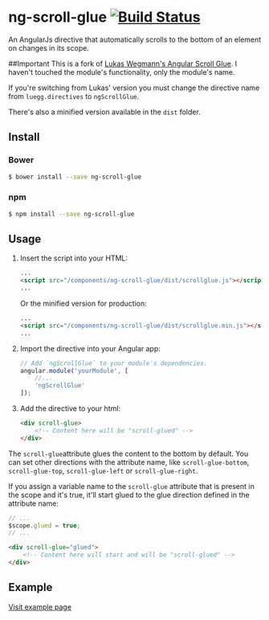 # ng-scroll-glue [![Build Status](https://travis-ci.org/stgogm/ng-scroll-gluer.svg?branch=master)](https://travis-ci.org/stgogm/ng-scroll-glue)

An AngularJs directive that automatically scrolls to the bottom of an element on changes in its scope.

##Important
This is a fork of [Lukas Wegmann's Angular Scroll Glue](https://github.com/Luegg/angularjs-scroll-glue). I haven't touched the module's functionality, only the module's name.

If you're switching from Lukas' version you must change the directive name from `luegg.directives` to `ngScrollGlue`.

There's also a minified version available in the `dist` folder.

## Install
### Bower
```bash
$ bower install --save ng-scroll-glue
```

### npm
```bash
$ npm install --save ng-scroll-glue
```

## Usage
1. Insert the script into your HTML:
	```html
	...
	<script src="/components/ng-scroll-glue/dist/scrollglue.js"></script>
	...
	```
	Or the minified version for production:
	```html
	...
	<script src="/components/ng-scroll-glue/dist/scrollglue.min.js"></script>
	...
	```

2. Import the directive into your Angular app:
	```javascript
	// Add `ngScrollGlue` to your module's dependencies.
	angular.module('yourModule', [
		//...
		'ngScrollGlue'
	]);
	```

3. Add the directive to your html:
	```html
	<div scroll-glue>
		<!-- Content here will be "scroll-glued" -->
	</div>
	```

The `scroll-glue`attribute glues the content to the bottom by default. You can set other directions with the attribute name, like `scroll-glue-bottom`, `scroll-glue-top`, `scroll-glue-left` or `scroll-glue-right`.

If you assign a variable name to the `scroll-glue` attribute that is present in the scope and it's true, it'll start glued to the glue direction defined in the attribute name:
```javascript
// ...
$scope.glued = true;
// ...
```
```html
<div scroll-glue="glued">
	<!-- Content here will start and will be "scroll-glued" -->
</div>
```

## Example
[Visit example page](https://rawgit.com/stgogm/ng-scroll-gluer/master/example/index.html)
